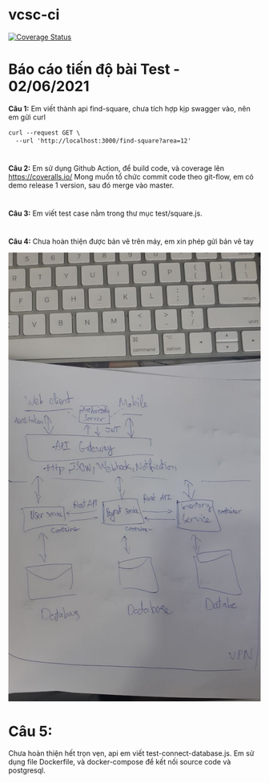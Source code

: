 # vcsc-ci

[![Coverage Status](https://coveralls.io/repos/github/ltthang88/vcsc-ci/badge.svg?branch=main)](https://coveralls.io/github/ltthang88/vcsc-ci?branch=main)

# Báo cáo tiến độ bài Test - 02/06/2021 

**Câu 1:** Em viết thành api find-square, chưa tích hợp kịp swagger vào, nên em gửi curl
```
curl --request GET \
  --url 'http://localhost:3000/find-square?area=12'
```

#
**Câu 2:**  Em sử dụng Github Action, để build code, và coverage lên https://coveralls.io/ Mong muốn tổ chức commit code theo git-flow, em có demo release 1 version, sau đó merge vào master.

# 
**Câu 3:** Em viết test case nằm trong thư mục test/square.js.


# 
**Câu 4:** Chưa hoàn thiện được bản vẽ trên máy, em xin phép gửi bản vẽ tay

 ![Phát thảo kiến trúc microservices đơn giản](assets/images/microservices.jpg)

# Câu 5:
Chưa hoàn thiện hết trọn vẹn, api em viết test-connect-database.js.
Em sử dụng file Dockerfile, và docker-compose để kết nối source code và postgresql.